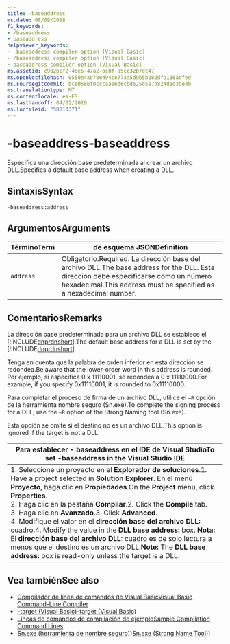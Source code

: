 ```yaml
---
title: -baseaddress
ms.date: 08/09/2018
f1_keywords:
- /baseaddress
- baseaddress
helpviewer_keywords:
- -baseaddress compiler option [Visual Basic]
- /baseaddress compiler option [Visual Basic]
- baseaddress compiler option [Visual Basic]
ms.assetid: c982bcf2-46e5-47a2-bc8f-a5cc32b7dc47
ms.openlocfilehash: 0550e4ad700494c8773a5d9b5b282dfa116adfed
ms.sourcegitcommit: bce0586f0cccaae6d6cbd625d5a7b824d1d3de4b
ms.translationtype: MT
ms.contentlocale: es-ES
ms.lasthandoff: 04/02/2019
ms.locfileid: "58813371"
---
```

# <a name="-baseaddress"></a><span data-ttu-id="00090-102">-baseaddress</span><span class="sxs-lookup"><span data-stu-id="00090-102">-baseaddress</span></span>
<span data-ttu-id="00090-103">Especifica una dirección base predeterminada al crear un archivo DLL.</span><span class="sxs-lookup"><span data-stu-id="00090-103">Specifies a default base address when creating a DLL.</span></span>  
  
## <a name="syntax"></a><span data-ttu-id="00090-104">Sintaxis</span><span class="sxs-lookup"><span data-stu-id="00090-104">Syntax</span></span>  
  
```  
-baseaddress:address  
```  
  
## <a name="arguments"></a><span data-ttu-id="00090-105">Argumentos</span><span class="sxs-lookup"><span data-stu-id="00090-105">Arguments</span></span>  
  
|<span data-ttu-id="00090-106">Término</span><span class="sxs-lookup"><span data-stu-id="00090-106">Term</span></span>|<span data-ttu-id="00090-107">de esquema JSON</span><span class="sxs-lookup"><span data-stu-id="00090-107">Definition</span></span>|  
|---|---|  
|`address`|<span data-ttu-id="00090-108">Obligatorio.</span><span class="sxs-lookup"><span data-stu-id="00090-108">Required.</span></span> <span data-ttu-id="00090-109">La dirección base del archivo DLL.</span><span class="sxs-lookup"><span data-stu-id="00090-109">The base address for the DLL.</span></span> <span data-ttu-id="00090-110">Esta dirección debe especificarse como un número hexadecimal.</span><span class="sxs-lookup"><span data-stu-id="00090-110">This address must be specified as a hexadecimal number.</span></span>|  
  
## <a name="remarks"></a><span data-ttu-id="00090-111">Comentarios</span><span class="sxs-lookup"><span data-stu-id="00090-111">Remarks</span></span>  
 <span data-ttu-id="00090-112">La dirección base predeterminada para un archivo DLL se establece el [!INCLUDE[dnprdnshort](~/includes/dnprdnshort-md.md)].</span><span class="sxs-lookup"><span data-stu-id="00090-112">The default base address for a DLL is set by the [!INCLUDE[dnprdnshort](~/includes/dnprdnshort-md.md)].</span></span>  
  
 <span data-ttu-id="00090-113">Tenga en cuenta que la palabra de orden inferior en esta dirección se redondea.</span><span class="sxs-lookup"><span data-stu-id="00090-113">Be aware that the lower-order word in this address is rounded.</span></span> <span data-ttu-id="00090-114">Por ejemplo, si especifica 0 x 11110001, se redondea a 0 x 11110000.</span><span class="sxs-lookup"><span data-stu-id="00090-114">For example, if you specify 0x11110001, it is rounded to 0x11110000.</span></span>  
  
 <span data-ttu-id="00090-115">Para completar el proceso de firma de un archivo DLL, utilice el `–R` opción de la herramienta nombre seguro (Sn.exe).</span><span class="sxs-lookup"><span data-stu-id="00090-115">To complete the signing process for a DLL, use the `–R` option of the Strong Naming tool (Sn.exe).</span></span>  
  
 <span data-ttu-id="00090-116">Esta opción se omite si el destino no es un archivo DLL.</span><span class="sxs-lookup"><span data-stu-id="00090-116">This option is ignored if the target is not a DLL.</span></span>  
  
|<span data-ttu-id="00090-117">Para establecer - baseaddress en el IDE de Visual Studio</span><span class="sxs-lookup"><span data-stu-id="00090-117">To set -baseaddress in the Visual Studio IDE</span></span>|  
|---|  
|<span data-ttu-id="00090-118">1.  Seleccione un proyecto en el **Explorador de soluciones**.</span><span class="sxs-lookup"><span data-stu-id="00090-118">1.  Have a project selected in **Solution Explorer**.</span></span> <span data-ttu-id="00090-119">En el menú **Proyecto**, haga clic en **Propiedades**.</span><span class="sxs-lookup"><span data-stu-id="00090-119">On the **Project** menu, click **Properties**.</span></span> <br /><span data-ttu-id="00090-120">2.  Haga clic en la pestaña **Compilar**.</span><span class="sxs-lookup"><span data-stu-id="00090-120">2.  Click the **Compile** tab.</span></span><br /><span data-ttu-id="00090-121">3.  Haga clic en **Avanzado**.</span><span class="sxs-lookup"><span data-stu-id="00090-121">3.  Click **Advanced**.</span></span><br /><span data-ttu-id="00090-122">4.  Modifique el valor en el **dirección base del archivo DLL:** cuadro.</span><span class="sxs-lookup"><span data-stu-id="00090-122">4.  Modify the value in the **DLL base address:** box.</span></span> <span data-ttu-id="00090-123">**Nota:**      El **dirección base del archivo DLL:** cuadro es de solo lectura a menos que el destino es un archivo DLL.</span><span class="sxs-lookup"><span data-stu-id="00090-123">**Note:**      The **DLL base address:** box is read-only unless the target is a DLL.</span></span>|  
  
## <a name="see-also"></a><span data-ttu-id="00090-124">Vea también</span><span class="sxs-lookup"><span data-stu-id="00090-124">See also</span></span>

- [<span data-ttu-id="00090-125">Compilador de línea de comandos de Visual Basic</span><span class="sxs-lookup"><span data-stu-id="00090-125">Visual Basic Command-Line Compiler</span></span>](../../../visual-basic/reference/command-line-compiler/index.md)
- [<span data-ttu-id="00090-126">-target (Visual Basic)</span><span class="sxs-lookup"><span data-stu-id="00090-126">-target (Visual Basic)</span></span>](../../../visual-basic/reference/command-line-compiler/target.md)
- [<span data-ttu-id="00090-127">Líneas de comandos de compilación de ejemplo</span><span class="sxs-lookup"><span data-stu-id="00090-127">Sample Compilation Command Lines</span></span>](../../../visual-basic/reference/command-line-compiler/sample-compilation-command-lines.md)
- <span data-ttu-id="00090-128">[Sn.exe (herramienta de nombre seguro)](../../../framework/tools/sn-exe-strong-name-tool.md))</span><span class="sxs-lookup"><span data-stu-id="00090-128">[Sn.exe (Strong Name Tool)](../../../framework/tools/sn-exe-strong-name-tool.md))</span></span>
